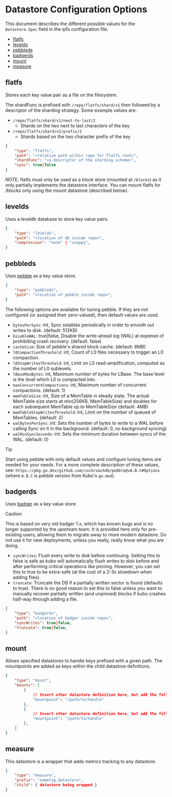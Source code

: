 # Datastore Configuration Options

This document describes the different possible values for the `Datastore.Spec`
field in the ipfs configuration file.

- [flatfs](#flatfs)
- [levelds](#levelds)
- [pebbleds](#pebbleds)
- [badgerds](#badgerds)
- [mount](#mount)
- [measure](#measure)

## flatfs

Stores each key value pair as a file on the filesystem.

The shardFunc is prefixed with `/repo/flatfs/shard/v1` then followed by a descriptor of the sharding strategy. Some example values are:
- `/repo/flatfs/shard/v1/next-to-last/2`
  - Shards on the two next to last characters of the key
- `/repo/flatfs/shard/v1/prefix/2`
  - Shards based on the two character prefix of the key

```json
{
	"type": "flatfs",
	"path": "<relative path within repo for flatfs root>",
	"shardFunc": "<a descriptor of the sharding scheme>",
	"sync": true|false
}
```

NOTE: flatfs must only be used as a block store (mounted at `/blocks`) as it only partially implements the datastore interface. You can mount flatfs for /blocks only using the mount datastore (described below).

## levelds
Uses a leveldb database to store key value pairs.

```json
{
	"type": "levelds",
	"path": "<location of db inside repo>",
	"compression": "none" | "snappy",
}
```

## pebbleds

Uses [pebble](https://github.com/cockroachdb/pebble) as a key value store.

```json
{
	"type": "pebbleds",
	"path": "<location of pebble inside repo>",
}
```

The following options are available for tuning pebble.
If they are not configured (or assigned their zero-valued), then default values are used.

* `bytesPerSync`: int, Sync sstables periodically in order to smooth out writes to disk. (default: 512KB)
* `bisableWAL`: true|false, Disable the write-ahead log (WAL) at expense of prohibiting crash recovery. (default: false)
* `cacheSize`: Size of pebble's shared block cache. (default: 8MB)
* `l0CompactionThreshold`: int, Count of L0 files necessary to trigger an L0 compaction.
* `l0StopWritesThreshold`: int, Limit on L0 read-amplification, computed as the number of L0 sublevels.
* `lBaseMaxBytes`: int, Maximum number of bytes for LBase. The base level is the level which L0 is compacted into.
* `maxConcurrentCompactions`: int, Maximum number of concurrent compactions. (default: 1)
* `memTableSize`: int, Size of a MemTable in steady state. The actual MemTable size starts at min(256KB, MemTableSize) and doubles for each subsequent MemTable up to MemTableSize (default: 4MB)
* `memTableStopWritesThreshold`: int, Limit on the number of queued of MemTables. (default: 2)
* `walBytesPerSync`: int: Sets the number of bytes to write to a WAL before calling Sync on it in the background. (default: 0, no background syncing)
* `walMinSyncSeconds`: int: Sets the minimum duration between syncs of the WAL. (default: 0)

> [!TIP]
> Start using pebble with only default values and configure tuning items are needed for your needs. For a more complete description of these values, see: `https://pkg.go.dev/github.com/cockroachdb/pebble@vA.B.C#Options` (where `A.B.C` is pebble version from Kubo's `go.mod`).

## badgerds

Uses [badger](https://github.com/dgraph-io/badger) as a key value store.

> [!CAUTION]
> This is based on very old badger 1.x, which has known bugs and is no longer supported by the upstream team.
> It is provided here only for pre-existing users, allowing them to migrate away to more modern datastore.
> Do not use it for new deployments, unless you really, really know what you are doing.


* `syncWrites`: Flush every write to disk before continuing. Setting this to false is safe as kubo will automatically flush writes to disk before and after performing critical operations like pinning. However, you can set this to true to be extra-safe (at the cost of a 2-3x slowdown when adding files).
* `truncate`: Truncate the DB if a partially written sector is found (defaults to true). There is no good reason to set this to false unless you want to manually recover partially written (and unpinned) blocks if kubo crashes half-way through adding a file.

```json
{
	"type": "badgerds",
	"path": "<location of badger inside repo>",
	"syncWrites": true|false,
	"truncate": true|false,
}
```

## mount

Allows specified datastores to handle keys prefixed with a given path.
The mountpoints are added as keys within the child datastore definitions.

```json
{
	"type": "mount",
	"mounts": [
		{
			// Insert other datastore definition here, but add the following key:
			"mountpoint": "/path/to/handle"
		},
		{
			// Insert other datastore definition here, but add the following key:
			"mountpoint": "/path/to/handle"
		},
	]
}
```

## measure

This datastore is a wrapper that adds metrics tracking to any datastore.

```json
{
	"type": "measure",
	"prefix": "sometag.datastore",
	"child": { datastore being wrapped }
}
```

